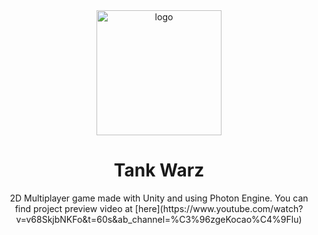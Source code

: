 <div align="center">

  <img src="https://github.com/OzgeKocaoglu/prometheus/blob/master/icons/icon.png" alt="logo" width="200" height="auto" />
  <h1>Tank Warz</h1>
  
  <p>
    2D Multiplayer game made with Unity and using Photon Engine.
    You can find project preview video at [here](https://www.youtube.com/watch?v=v68SkjbNKFo&t=60s&ab_channel=%C3%96zgeKocao%C4%9Flu)
  </p>
  
  
